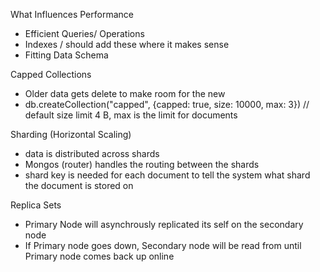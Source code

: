 What Influences Performance
- Efficient Queries/ Operations
- Indexes / should add these where it makes sense
- Fitting Data Schema

Capped Collections
- Older data gets delete to make room for the new 
- db.createCollection("capped", {capped: true, size: 10000, max: 3}) // default size limit 4 B, max is the limit for documents

Sharding (Horizontal Scaling)
- data is distributed across shards
- Mongos (router) handles the routing between the shards
- shard key is needed for each document to tell the system what shard the document is stored on

Replica Sets
- Primary Node will asynchrously replicated its self on the secondary node
- If Primary node goes down, Secondary node will be read from until Primary node comes back up online

